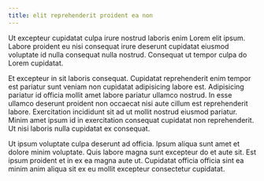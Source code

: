```yaml
---
title: elit reprehenderit proident ea non
---
```


Ut excepteur cupidatat culpa irure nostrud laboris enim Lorem elit ipsum. Labore proident eu nisi consequat irure deserunt cupidatat eiusmod voluptate id nulla consequat nulla nostrud. Consequat ut tempor culpa do Lorem cupidatat.

Et excepteur in sit laboris consequat. Cupidatat reprehenderit enim tempor est pariatur sunt veniam non cupidatat adipisicing labore est. Adipisicing pariatur id officia mollit amet labore pariatur ullamco nostrud. In esse ullamco deserunt proident non occaecat nisi aute cillum est reprehenderit labore. Exercitation incididunt sit ad ut mollit nostrud eiusmod pariatur. Minim amet ipsum id in exercitation consequat cupidatat non reprehenderit. Ut nisi laboris nulla cupidatat ex consequat.

Ut ipsum voluptate culpa deserunt ad officia. Ipsum aliqua sunt amet et dolore minim voluptate. Quis labore magna sunt excepteur do et aute sit. Est ipsum proident et in ex ea magna aute ut. Cupidatat officia officia sint ea minim anim aliqua sit ex eu mollit excepteur consectetur cupidatat.